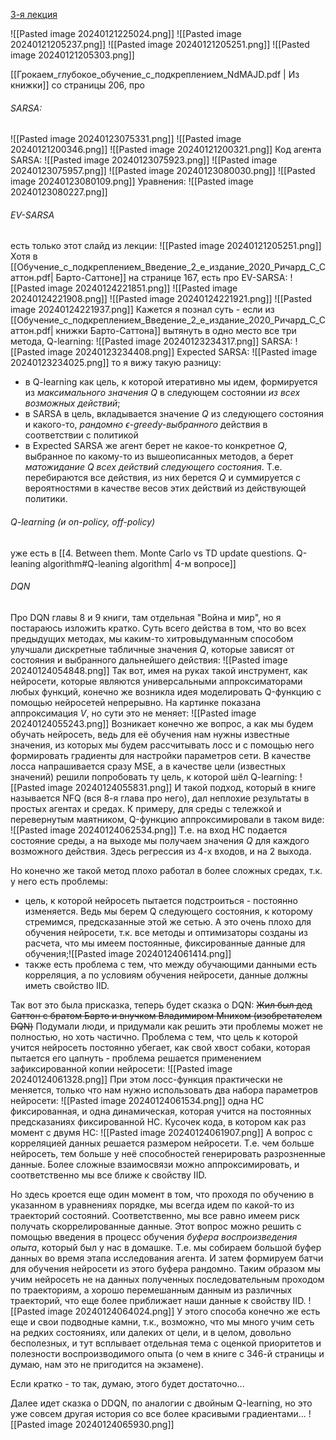 [3-я лекция](https://youtu.be/aGsLzQla3nk?si=ImcSphYejsIy3Eou)

![[Pasted image 20240121225024.png]]
![[Pasted image 20240121205237.png]]
![[Pasted image 20240121205251.png]]
![[Pasted image 20240121205303.png]]

[[Грокаем_глубокое_обучение_с_подкреплением_NdMAJD.pdf | Из книжки]] со страницы 206, про 
###### SARSA:
![[Pasted image 20240123075331.png]]
![[Pasted image 20240121200346.png]]
![[Pasted image 20240121200321.png]]
Код агента SARSA:
![[Pasted image 20240123075923.png]]
![[Pasted image 20240123075957.png]]
![[Pasted image 20240123080030.png]]
![[Pasted image 20240123080109.png]]
Уравнения:
![[Pasted image 20240123080227.png]]
###### EV-SARSA 
есть только этот слайд из лекции:
![[Pasted image 20240121205251.png]]
Хотя в [[Обучение_с_подкреплением_Введение_2_е_издание_2020_Ричард_С_Саттон.pdf| Барто-Саттоне]] на странице 167, есть про EV-SARSA:
![[Pasted image 20240124221851.png]]
![[Pasted image 20240124221908.png]]
![[Pasted image 20240124221921.png]]
![[Pasted image 20240124221937.png]]
Кажется я познал суть - если из [[Обучение_с_подкреплением_Введение_2_е_издание_2020_Ричард_С_Саттон.pdf| книжки Барто-Саттона]] вытянуть в одно место все три метода, 
Q-learning:
![[Pasted image 20240123234317.png]]
SARSA:
![[Pasted image 20240123234408.png]]
Expected SARSA:
![[Pasted image 20240123234025.png]]
то я вижу такую разницу:
 - в Q-learning как цель, к которой итеративно мы идем, формируется из *максимального значения $Q$* в следующем состоянии *из всех возможных действий*;
 - в SARSA в цель, вкладывается значение $Q$ из следующего состояния и какого-то, *рандомно $\epsilon$-greedy-выбранного* действия в соответствии с политикой
 - в Expected SARSA же агент берет не какое-то конкретное $Q$, выбранное по какому-то из вышеописанных методов, а берет *матожидание $Q$ всех действий следующего состояния*. Т.е. перебираются все действия, из них берется $Q$ и суммируется с вероятностями в качестве весов этих действий из действующей политики.

###### Q-learning (и on-policy, off-policy)
уже есть в [[4. Between them. Monte Carlo vs TD update questions. Q-leaning algorithm#Q-leaning algorithm| 4-м вопросе]]

###### DQN
Про DQN главы 8 и 9 книги, там отдельная "Война и мир", но я постараюсь изложить кратко.
Суть всего действа в том, что во всех предыдущих методах, мы каким-то хитровыдуманным способом улучшали дискретные табличные значения $Q$, которые зависят от состояния и выбранного дальнейшего действия:
![[Pasted image 20240124054848.png]]
Так вот, имея на руках такой инструмент, как нейросети, которые являются универсальными аппроксиматорами любых функций, конечно же возникла идея моделировать Q-функцию с помощью нейросетей непрерывно. На картинке показана аппроксимация $V$, но сути это не меняет:
![[Pasted image 20240124055243.png]]
Возникает конечно же вопрос, а как мы будем обучать нейросеть, ведь для её обучения нам нужны известные значения, из которых мы будем рассчитывать лосс и с помощью него формировать градиенты для настройки параметров сети. В качестве лосса напрашивается сразу MSE, а в качестве цели (известных значений) решили попробовать ту цель, к которой шёл Q-learning:
![[Pasted image 20240124055831.png]]
И такой подход, который в книге называется NFQ (вся 8-я глава про него), дал неплохие результаты в простых агентах и средах. К примеру, для среды с тележкой и перевернутым маятником, Q-функцию аппроксимировали в таком виде:
![[Pasted image 20240124062534.png]]
Т.е. на вход НС подается состояние среды, а на выходе мы получаем значения $Q$ для каждого возможного действия. Здесь регрессия из 4-х входов, и на 2 выхода.

Но конечно же такой метод плохо работал в более сложных средах, т.к. у него есть проблемы:
- цель, к которой нейросеть пытается подстроиться - постоянно изменяется. Ведь мы берем Q следующего состояния, к которому стремимся, предсказанные этой же сетью. А это очень плохо для обучения нейросети, т.к. все методы и оптимизаторы созданы из расчета, что мы имеем постоянные, фиксированные данные для обучения;![[Pasted image 20240124061414.png]]
- также есть проблема с тем, что между обучающими данными есть корреляция, а по условиям обучения нейросети, данные должны иметь свойство IID.

Так вот это была присказка, теперь будет сказка о DQN:
~~Жил был дед Саттон с братом Барто и внучком Владимиром Мнихом (изобретателем DQN)~~
Подумали люди, и придумали как решить эти проблемы может не полностью, но хоть частично. Проблема с тем, что цель к которой учится нейросеть постоянно убегает, как свой хвост собаки, которая пытается его цапнуть - проблема решается применением зафиксированной копии нейросети:
![[Pasted image 20240124061328.png]]
При этом лосс-функция практически не меняется, только что нам нужно использовать два набора параметров нейросети:
![[Pasted image 20240124061534.png]]
одна НС фиксированная, и одна динамическая, которая учится на постоянных предсказаниях фиксированной НС. Кусочек кода, в котором как раз момент с двумя НС:
![[Pasted image 20240124061907.png]]
А вопрос с корреляцией данных решается размером нейросети. Т.е. чем больше нейросеть, тем больше у неё способностей генерировать разрозненные данные. Более сложные взаимосвязи можно аппроксимировать, и соответственно мы все ближе к свойству IID. 

Но здесь кроется еще один момент в том, что проходя по обучению в указанном в уравнениях порядке, мы всегда идем по какой-то из траекторий состояний. Соответственно, мы все равно имеем риск получать скоррелированные данные. Этот вопрос можно решить с помощью введения в процесс обучения *буфера воспроизведения опыта*, который был у нас в домашке. Т.е. мы собираем большой буфер данных во время этапа исследования агента. И затем формируем батчи для обучения нейросети из этого буфера рандомно. Таким образом мы учим нейросеть не на данных полученных последовательным проходом по траекториям, а хорошо перемешанным данным из различных траекторий, что еще более приближает наши данные к свойству IID.
![[Pasted image 20240124064024.png]]
У этого способа конечно же есть еще и свои подводные камни, т.к., возможно, что мы много учим сеть на редких состояниях, или далеких от цели, и в целом, довольно бесполезных, и тут всплывает отдельная тема с оценкой приоритетов и полезности воспроизводимого опыта (о чем в книге с 346-й страницы и думаю, нам это не пригодится на экзамене).

Если кратко - то так, думаю, этого будет достаточно...

Далее идет сказка о DDQN, по аналогии с двойным Q-learning, но это уже совсем другая история со все более красивыми градиентами...
![[Pasted image 20240124065930.png]]